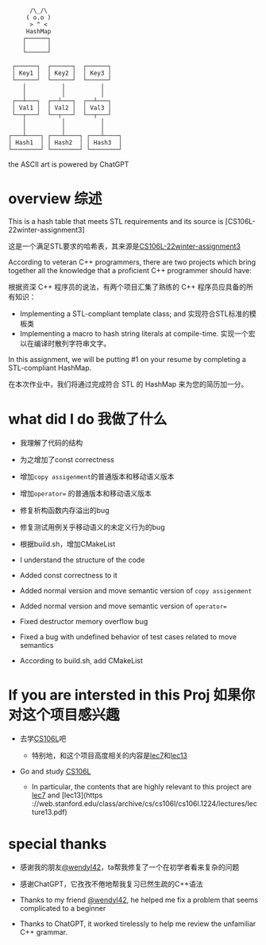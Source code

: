 ```
      /\_/\  
     ( o.o )
      > ^ <
     HashMap
    ┌──────┐
    │      │
    └──────┘

 ┌──────┐  ┌──────┐  ┌──────┐
 │ Key1 │  │ Key2 │  │ Key3 │
 └──────┘  └──────┘  └──────┘
    │          │          │
    │          │          │
 ┌──┴───┐  ┌──┴───┐  ┌──┴───┐
 │ Val1 │  │ Val2 │  │ Val3 │
 └──┬───┘  └──┬───┘  └──┬───┘
    │          │          │
    │          │          │
┌───┴────┐ ┌───┴────┐ ┌───┴────┐
│ Hash1  │ │ Hash2  │ │ Hash3  │
└────────┘ └────────┘ └────────┘

```

the ASCII art is powered by ChatGPT

# overview 综述

This is a hash table that meets STL requirements and its source is [CS106L-22winter-assignment3]

这是一个满足STL要求的哈希表，其来源是[CS106L-22winter-assignment3](https://web.stanford.edu/class/archive/cs/cs106l/cs106l.1224/assignment3.html)

According to veteran C++ programmers, there are two projects which bring together all the knowledge that a proficient C++ programmer should have:

根据资深 C++ 程序员的说法，有两个项目汇集了熟练的 C++ 程序员应具备的所有知识：

- Implementing a STL-compliant template class; and 实现符合STL标准的模板类
- Implementing a macro to hash string literals at compile-time. 实现一个宏以在编译时散列字符串文字。

In this assignment, we will be putting #1 on your resume by completing a STL-compliant HashMap.

在本次作业中，我们将通过完成符合 STL 的 HashMap 来为您的简历加一分。

# what did I do 我做了什么

- 我理解了代码的结构
- 为之增加了const correctness 
- 增加`copy assigenment`的普通版本和移动语义版本
- 增加`operator=` 的普通版本和移动语义版本
- 修复析构函数内存溢出的bug
- 修复测试用例关乎移动语义的未定义行为的bug
- 根据build.sh，增加CMakeList

- I understand the structure of the code
- Added const correctness to it
- Added normal version and move semantic version of `copy assigenment`
- Added normal version and move semantic version of `operator=`
- Fixed destructor memory overflow bug
- Fixed a bug with undefined behavior of test cases related to move semantics
- According to build.sh, add CMakeList

# If you are intersted in this Proj 如果你对这个项目感兴趣

- 去学[CS106L](https://web.stanford.edu/class/archive/cs/cs106l/cs106l.1224/index.html)吧
    - 特别地，和这个项目高度相关的内容是[lec7](https://web.stanford.edu/class/archive/cs/cs106l/cs106l.1224/lectures/lecture7.pdf)和[lec13](https://web.stanford.edu/class/archive/cs/cs106l/cs106l.1224/lectures/lecture13.pdf)

- Go and study [CS106L](https://web.stanford.edu/class/archive/cs/cs106l/cs106l.1224/index.html)
     - In particular, the contents that are highly relevant to this project are [lec7](https://web.stanford.edu/class/archive/cs/cs106l/cs106l.1224/lectures/lecture7.pdf) and [lec13](https ://web.stanford.edu/class/archive/cs/cs106l/cs106l.1224/lectures/lecture13.pdf)

# special thanks

- 感谢我的朋友[@wendyl42](https://github.com/Wendyl42)，ta帮我修复了一个在初学者看来复杂的问题
- 感谢ChatGPT，它孜孜不倦地帮我复习已然生疏的C++语法

- Thanks to my friend [@wendyl42](https://github.com/Wendyl42), he helped me fix a problem that seems complicated to a beginner
- Thanks to ChatGPT, it worked tirelessly to help me review the unfamiliar C++ grammar.
